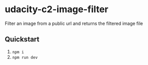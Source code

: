 # udacity-c2-image-filter
Filter an image from a public url and returns the filtered image file

## Quickstart

1. `npm i`
2.  `npm run dev`
